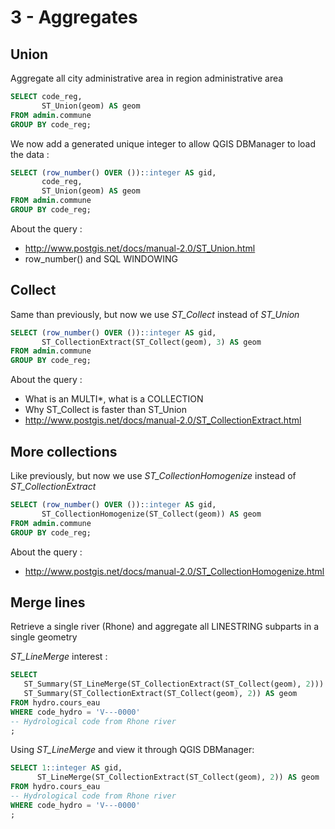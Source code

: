 3 - Aggregates
==============

Union
-----

Aggregate all city administrative area in region administrative area

```SQL
SELECT code_reg,
       ST_Union(geom) AS geom
FROM admin.commune
GROUP BY code_reg;
```

We now add a generated unique integer to allow QGIS DBManager to load the data :

```SQL
SELECT (row_number() OVER ())::integer AS gid, 
       code_reg,
       ST_Union(geom) AS geom
FROM admin.commune
GROUP BY code_reg;
```


About the query : 
- http://www.postgis.net/docs/manual-2.0/ST_Union.html
- row_number() and SQL WINDOWING

Collect
-------

Same than previously, but now we use _ST_Collect_ instead of _ST_Union_

```SQL
SELECT (row_number() OVER ())::integer AS gid, 
       ST_CollectionExtract(ST_Collect(geom), 3) AS geom
FROM admin.commune
GROUP BY code_reg;
```

About the query : 
- What is an MULTI*, what is a COLLECTION
- Why ST_Collect is faster than ST_Union
- http://www.postgis.net/docs/manual-2.0/ST_CollectionExtract.html

More collections
----------------

Like previously, but now we use _ST_CollectionHomogenize_ instead of _ST_CollectionExtract_

```SQL
SELECT (row_number() OVER ())::integer AS gid, 
       ST_CollectionHomogenize(ST_Collect(geom)) AS geom
FROM admin.commune
GROUP BY code_reg;
```

About the query : 
- http://www.postgis.net/docs/manual-2.0/ST_CollectionHomogenize.html

Merge lines
-----------

Retrieve a single river (Rhone) and aggregate all LINESTRING subparts in a single geometry

_ST_LineMerge_ interest :

```SQL
SELECT
   ST_Summary(ST_LineMerge(ST_CollectionExtract(ST_Collect(geom), 2))) AS geom,
   ST_Summary(ST_CollectionExtract(ST_Collect(geom), 2)) AS geom 
FROM hydro.cours_eau 
WHERE code_hydro = 'V---0000'
-- Hydrological code from Rhone river
;
```

Using _ST_LineMerge_ and view it through QGIS DBManager:

```SQL
SELECT 1::integer AS gid,
      ST_LineMerge(ST_CollectionExtract(ST_Collect(geom), 2)) AS geom
FROM hydro.cours_eau 
-- Hydrological code from Rhone river
WHERE code_hydro = 'V---0000'
;
```
